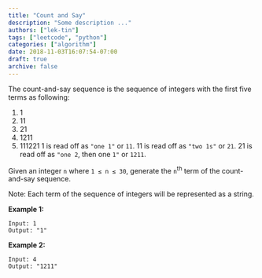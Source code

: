 ```yaml
---
title: "Count and Say"
description: "Some description ..."
authors: ["lek-tin"]
tags: ["leetcode", "python"]
categories: ["algorithm"]
date: 2018-11-03T16:07:54-07:00
draft: true
archive: false
---
```

The count-and-say sequence is the sequence of integers with the first five terms as following:

1.  1
2.  11
3.  21
4.  1211
5.  111221
1 is read off as `"one 1"` or `11`.
11 is read off as `"two 1s"` or `21`.
21 is read off as `"one 2`, then one `1"` or `1211`.

Given an integer `n` where `1 ≤ n ≤ 30`, generate the `n`<sup>th</sup> term of the count-and-say sequence.

Note: Each term of the sequence of integers will be represented as a string.

**Example 1:**
```
Input: 1
Output: "1"
```
**Example 2:**
```
Input: 4
Output: "1211"
```